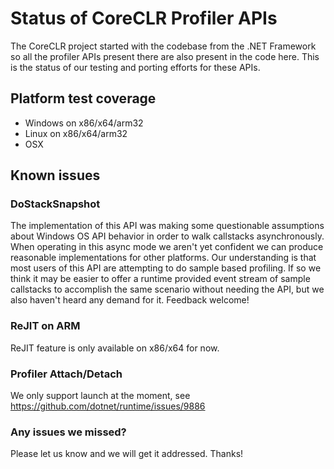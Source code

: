# Status of CoreCLR Profiler APIs

The CoreCLR project started with the codebase from the .NET Framework so all the profiler APIs present there are also present in the code here. This is the status of our testing and porting efforts for these APIs.

## Platform test coverage

- Windows on x86/x64/arm32
- Linux on x86/x64/arm32
- OSX

## Known issues

### DoStackSnapshot

The implementation of this API was making some questionable assumptions about Windows OS API behavior in order to walk callstacks asynchronously. When operating in this async mode we aren't yet confident we can produce reasonable implementations for other platforms. Our understanding is that most users of this API are attempting to do sample based profiling. If so we think it may be easier to offer a runtime provided event stream of sample callstacks to accomplish the same scenario without needing the API, but we also haven't heard any demand for it. Feedback welcome!

### ReJIT on ARM

ReJIT feature is only available on x86/x64 for now.

### Profiler Attach/Detach

We only support launch at the moment, see https://github.com/dotnet/runtime/issues/9886

### Any issues we missed?

Please let us know and we will get it addressed. Thanks!
